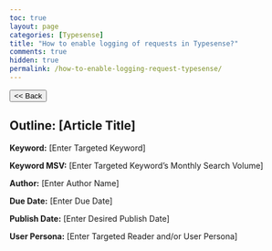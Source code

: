 ```yaml
---
toc: true
layout: page
categories: [Typesense]
title: "How to enable logging of requests in Typesense?"
comments: true
hidden: true
permalink: /how-to-enable-logging-request-typesense/
---
```


<button class="back-button" onclick="window.history.back()"><< Back</button>

## Outline: [Article Title]

**Keyword:** [Enter Targeted Keyword]

**Keyword MSV:** [Enter Targeted Keyword’s Monthly Search Volume]

**Author:** [Enter Author Name]

**Due Date:** [Enter Due Date]

**Publish Date:** [Enter Desired Publish Date]

**User Persona:** [Enter Targeted Reader and/or User Persona]

<br>
